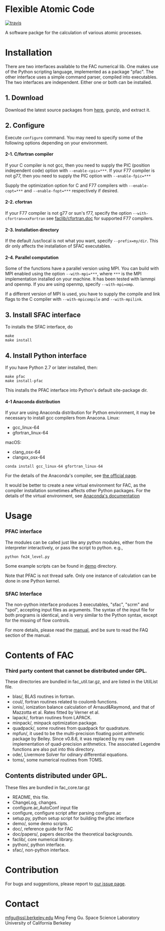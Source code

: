 # Flexible Atomic Code

[![travis](https://travis-ci.org/flexible-atomic-code/fac.svg?branch=master)](https://travis-ci.org/flexible-atomic-code/fac)

A software packge for the calculation of various atomic processes.

# Installation

There are two interfaces available to the FAC numerical lib. One makes use
of the Python scripting language, implemented as a package "pfac".
The other interface uses a simple command parser, compiled into executables.
The two interfaces are independent. Either one or both can be installed.


## 1. Download
Download the latest source packages from
[here](/https://github.com/flexible-atomic-code/fac/releases),
gunzip, and extract it.

## 2. Configure
Execute `configure` command.
You may need to specify some of the following options depending on your
environment.

#### 2-1. C/fortran compiler
If your C compiler is not gcc, then you need to supply the PIC (position
independent code) option with `--enable-cpic=***`.
If your F77 compiler is not g77, then you need to supply the PIC
option with `--enable-fpic=***`

Supply the optimization option for C and F77 compilers with
`--enable-copt=***` and `--enable-fopt=***` respectively if desired.

#### 2-2. cfortran
If your F77 compiler is not g77 or sun's f77, specify the option
`--with-cfortran=xxFortran`
see [faclib/cfortran.doc](faclib/cfortran.doc) for supported F77 compilers.

#### 2-3. Installation directory
If the default /usr/local is not what you want, specify `--prefix=my/dir`.
This dir only affects the installation of SFAC executables.

#### 2-4. Parallel computation
Some of the functions have a parallel version using MPI. You can build with MPI
enabled using the option `--with-mpi=***`, where `***` is the MPI implementation
installed on your machine. It has been tested with lammpi and openmp.
If you are using openmp, specify `--with-mpi=omp`.

If a different version of MPI is used, you have to supply the compile and link
flags to the C compiler with `--with-mpicompile` and `--with-mpilink`.


## 3. Install SFAC interface
To installs the SFAC interface, do
```
make
make install
```

## 4. Install Python interface
If you have Python 2.7 or later installed, then:
```
make pfac
make install-pfac
```
This installs the PFAC interface into Python's default site-package dir.

#### 4-1 Anaconda distribution
If your are using Anaconda distribution for Python environment, it may be
necessary to install gcc compilers from Anacona.
Linux:
+ gcc_linux-64
+ gfortran_linux-64  

macOS:
+ clang_osx-64
+ clangxx_osx-64
```
conda install gcc_linux-64 gfortran_linux-64
```
For the details of the Anaconda's compiler, see [the official page](https://conda.io/docs/user-guide/tasks/build-packages/compiler-tools.html).

It would be better to create a new virtual environment for FAC, as the compiler
installation sometimes affects other Python packages.
For the details of the virtual environment, see [Anaconda's documentation](https://conda.io/docs/user-guide/tasks/manage-python.html#installing-a-different-version-of-python)


# Usage

### PFAC interface

The modules can be called just like any python modules, either from the
interpreter interactively, or pass the script to python.
e.g.,
```
python fe24_level.py
```
Some example scripts can be found in [demo](demo) directory.

Note that PFAC is not thread safe. Only one instance of calculation can be done
in one Python kernel.


### SFAC Interface

The non-python interface produces 3 executables, "sfac", "scrm" and "spol",
accepting input files as arguments. The syntax of the input file for both
programs is identical, and is very similar to the Python syntax, except for
the missing of flow controls.

For more details, please read the [manual](doc/manual.pdf), and be sure to read
the FAQ section of the manual.


# Contents of FAC

### Third party content that cannot be distributed under GPL.

These directories are bundled in fac_util.tar.gz,
and are listed in the UtilList file.
+ blas/,       BLAS routines in fortran.
+ coul/,       fortran routines related to coulomb functions.
+ ionis/,      ionization balance calculation of Arnaud&Raymond,
and that of Mazzotta et al. Rates fitted by Verner et al.
+ lapack/,     fortran routines from LAPACK.
+ minpack/,    minpack optimization package.
+ quadpack/,   some routines from quadpack for quadrature.
+ mpfun/,      it used to be the multi-precision floating point arithmetic
package by Beiley. Since v0.8.6, it was replaced by my own implementation of
quad-precision arithmetics. The associated Legendre functions are also put into
this directory.
+ ode/,	     Livermore Solver for odinary differential equations.
+ toms/,       some numerical routines from TOMS.

## Contents distributed under GPL.

These files are bundled in fac_core.tar.gz
+ README,      this file.
+ ChangeLog,   changes.
+ configure.ac,AutoConf input file
+ configure,   configure script after parsing configure.ac
+ setup.py,    python setup script for building the pfac interface
+ demo/,       some demo scripts.
+ doc/,        reference guide for FAC
+ doc/papers/, papers describe the theoretical backgrounds.
+ faclib/,     core numerical library.
+ python/,     python interface.
+ sfac/,       non-python interface.


# Contribution

For bugs and suggestions, please report to
[our issue page](https://github.com/flexible-atomic-code/fac/issues).


# Contact

mfgu@ssl.berkeley.edu
Ming Feng Gu.
Space Science Laboratory
University of California Berkeley
